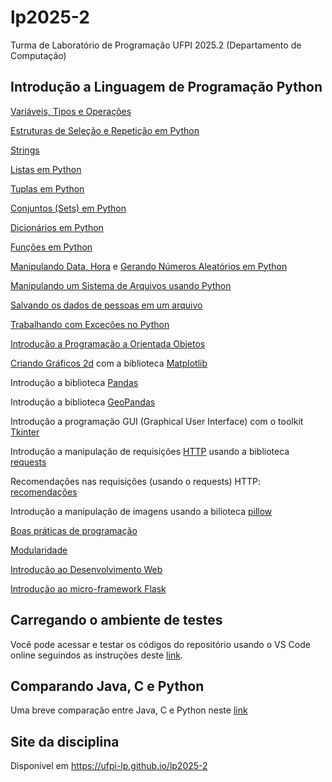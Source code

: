 # lp2025-2

Turma de Laboratório de Programação UFPI 2025.2 (Departamento de Computação)

## Introdução a Linguagem de Programação Python

[Variáveis, Tipos e Operações](https://github.com/armandossrecife/lp2024-2/blob/main/docs/variaveis.md)

[Estruturas de Seleção e Repetição em Python](https://github.com/ufpi-lp/lp2025-1/blob/main/docs/selecao_repeticao.md)

[Strings](https://github.com/armandossrecife/lp2024-2/blob/main/docs/strings.md)

[Listas em Python](https://github.com/armandossrecife/lp2024-2/blob/main/docs/listas.md)

[Tuplas em Python](https://github.com/armandossrecife/lp2024-2/blob/main/docs/tuplas.md)

[Conjuntos (Sets) em Python](https://github.com/armandossrecife/lp2024-2/blob/main/docs/sets.md)

[Dicionários em Python](https://github.com/armandossrecife/lp2024-2/blob/main/docs/dicionarios.md)

[Funções em Python](https://github.com/armandossrecife/lp2024-2/blob/main/docs/funcoes.md)

[Manipulando Data, Hora](https://github.com/armandossrecife/lp2024-2/blob/main/docs/data.md) e [Gerando Números Aleatórios em Python](https://github.com/armandossrecife/lp2024-2/blob/main/docs/randomico.md)

[Manipulando um Sistema de Arquivos usando Python](https://github.com/armandossrecife/lp2024-2/blob/main/docs/arquivos.md)

[Salvando os dados de pessoas em um arquivo](https://github.com/ufpi-lp/lp2025-1/blob/main/manipula_pessoas_arquivo.md)

[Trabalhando com Exceções no Python](https://github.com/armandossrecife/lp2024-2/blob/main/docs/excecoes.md)

[Introdução a Programação a Orientada Objetos](https://github.com/armandossrecife/lp2024-2/blob/main/docs/poo.md)

[Criando Gráficos 2d](https://github.com/armandossrecife/lp2024-2/blob/main/matplotlib_basic.ipynb) com a biblioteca [Matplotlib](https://matplotlib.org/)

Introdução a biblioteca [Pandas](https://pandas.pydata.org/)

Introdução a biblioteca [GeoPandas](https://geopandas.org/en/stable)

Introdução a programação GUI (Graphical User Interface) com o toolkit [Tkinter](https://github.com/armandossrecife/mytkinter)

Introdução a manipulação de requisições [HTTP](https://github.com/armandossrecife/lp2024-2/blob/main/http.md) usando a biblioteca [requests](https://requests.readthedocs.io/en/latest/)

Recomendações nas requisições (usando o requests) HTTP: [recomendações](https://github.com/armandossrecife/lp2024-2/blob/main/docs/requests.md)

Introdução a manipulação de imagens usando a bilioteca [pillow](https://pillow.readthedocs.io/en/stable/)

[Boas práticas de programação](https://github.com/armandossrecife/lp2024-2/blob/main/boas_praticas.ipynb)

[Modularidade](https://github.com/armandossrecife/lp2024-2/blob/main/modularidade.md)

[Introdução ao Desenvolvimento Web](https://github.com/armandossrecife/lp2024-2/blob/main/web.md)

[Introdução ao micro-framework Flask](https://github.com/armandossrecife/lp2024-2/blob/main/webflask.md)

## Carregando o ambiente de testes

Você pode acessar e testar os códigos do repositório usando o VS Code online seguindos as instruções deste [link](https://github.com/armandossrecife/lp2024-2/blob/main/docs/acesso_vscode.md). 

## Comparando Java, C e Python

Uma breve comparação entre Java, C e Python neste [link](https://github.com/ufpi-lp/lp2025-1/blob/main/docs/java_c_python.md)

## Site da disciplina

Disponível em https://ufpi-lp.github.io/lp2025-2
